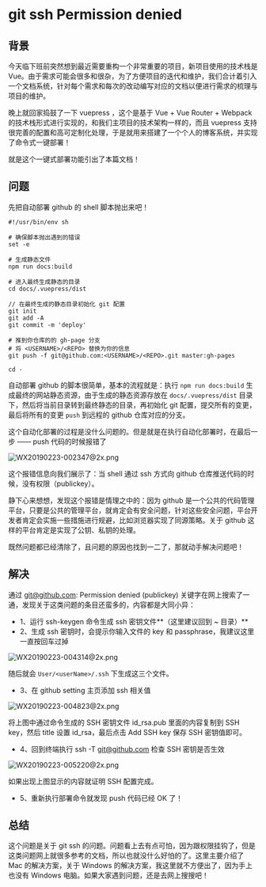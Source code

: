 # git ssh Permission denied

<a name="8e1b944f"></a>
## 背景

今天临下班前突然想到最近需要重构一个非常重要的项目，新项目使用的技术栈是 Vue。由于需求可能会很多和很杂，为了方便项目的迭代和维护，我们合计着引入一个文档系统，针对每个需求和每次的改动编写对应的文档以便进行需求的梳理与项目的维护。

晚上就回家捣鼓了一下 vuepress ，这个是基于 Vue + Vue Router + Webpack 的技术栈形式进行实现的，和我们主项目的技术架构一样的，而且 vuepress 支持很完善的配置和高可定制化处理，于是就用来搭建了一个个人的博客系统，并实现了命令式一键部署！

就是这个一键式部署功能引出了本篇文档！

<a name="5dc99f6e"></a>
## 问题

先把自动部署 github 的 shell 脚本抛出来吧！

```shell
#!/usr/bin/env sh

# 确保脚本抛出遇到的错误
set -e

# 生成静态文件
npm run docs:build

# 进入最终生成静态的目录
cd docs/.vuepress/dist

// 在最终生成的静态目录初始化 git 配置
git init
git add -A
git commit -m 'deploy'

# 推到你仓库的的 gh-page 分支
# 将 <USERNAME>/<REPO> 替换为你的信息
git push -f git@github.com:<USERNAME>/<REPO>.git master:gh-pages

cd -
```

自动部署 github 的脚本很简单，基本的流程就是：执行 `npm run docs:build` 生成最终的网站静态资源，由于生成的静态资源存放在 `docs/.vuepress/dist` 目录下，然后将当前目录转到最终静态的目录，再初始化 git 配置，提交所有的变更，最后将所有的变更 `push` 到远程的 github 仓库对应的分支。

这个自动化部署的过程是没什么问题的。但是就是在执行自动化部署时，在最后一步 —— push 代码的时候报错了

![WX20190223-002347@2x.png](https://cdn.nlark.com/yuque/0/2019/png/114852/1550852651825-ab5416e1-471a-4923-bc8e-9382b7786c09.png#align=left&display=inline&height=88&name=WX20190223-002347%402x.png&originHeight=134&originWidth=1136&size=77636&status=done&width=746)

这个报错信息向我们展示了：当 shell 通过 ssh 方式向 github 仓库推送代码的时候，没有权限（publickey）。

静下心来想想，发现这个报错是情理之中的：因为 github 是一个公共的代码管理平台，只要是公共的管理平台，就肯定会有安全问题，针对这些安全问题，平台开发者肯定会实施一些措施进行规避，比如浏览器实现了同源策略。关于 github 这样的平台肯定是实现了公钥、私钥的处理。

既然问题都已经清除了，且问题的原因也找到一二了，那就动手解决问题吧！

<a name="4b86211f"></a>
## 解决

通过 git@github.com: Permission denied (publickey) 关键字在网上搜索了一通，发现关于这类问题的条目还蛮多的，内容都是大同小异：

* 1、运行 ssh-keygen 命令生成 ssh 密钥文件**（这里建议回到 ~ 目录）**
* 2、生成 ssh 密钥时，会提示你输入文件的 key 和 passphrase，我建议这里一直按回车过掉

![WX20190223-004314@2x.png](https://cdn.nlark.com/yuque/0/2019/png/114852/1550853810425-10dd0e6d-78d9-44dd-ae37-c28318ec621f.png#align=left&display=inline&height=131&name=WX20190223-004314%402x.png&originHeight=130&originWidth=664&size=40254&status=done&width=668)

随后就会 `User/<userName>/.ssh` 下生成这三个文件。

* 3、在 github setting 主页添加 ssh 相关值

![WX20190223-004823@2x.png](https://cdn.nlark.com/yuque/0/2019/png/114852/1550854134234-77988038-f54f-41c8-bddd-67d3da57535c.png#align=left&display=inline&height=373&name=WX20190223-004823%402x.png&originHeight=1082&originWidth=2164&size=190957&status=done&width=746)

将上图中通过命令生成的 SSH 密钥文件 id_rsa.pub 里面的内容复制到 SSH key，然后 title 设置 id_rsa，最后点击 Add SSH key 保存 SSH 密钥值即可。

* 4、回到终端执行 ssh -T git@github.com 检查 SSH 密钥是否生效

![WX20190223-005220@2x.png](https://cdn.nlark.com/yuque/0/2019/png/114852/1550854348946-4f0a9320-a98f-40de-9a32-59290ae1c618.png#align=left&display=inline&height=59&name=WX20190223-005220%402x.png&originHeight=92&originWidth=1154&size=51907&status=done&width=746)

如果出现上图显示的内容就证明 SSH 配置完成。

* 5、重新执行部署命令就发现 push 代码已经 OK 了！

<a name="25f9c7fa"></a>
## 总结

这个问题是关于 git ssh 的问题。问题看上去有点可怕，因为跟权限挂钩了，但是这类问题网上就很多参考的文档，所以也就没什么好怕的了。这里主要介绍了 Mac 的解决方案，关于 Windows 的解决方案，我这里就不方便出了，因为手上也没有 Windows 电脑。如果大家遇到问题，还是去网上搜搜吧！
